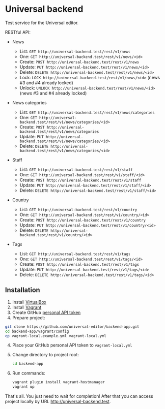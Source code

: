 # Universal backend

Test service for the Universal editor.

RESTful API:

* News
    * List: `GET http://universal-backend.test/rest/v1/news`
    * One: `GET http://universal-backend.test/rest/v1/news/<id>`
    * Create: `POST http://universal-backend.test/rest/v1/news`
    * Update: `PUT http://universal-backend.test/rest/v1/news/<id>`
    * Delete: `DELETE http://universal-backend.test/rest/v1/news/<id>`
    * Lock: `LOCK http://universal-backend.test/rest/v1/news/<id>` (news #3 and #4 already locked)
    * Unlock: `UNLOCK http://universal-backend.test/rest/v1/news/<id>` (news #3 and #4 already locked)

* News categories
    * List: `GET http://universal-backend.test/rest/v1/news/categories`
    * One: `GET http://universal-backend.test/rest/v1/news/categories/<id>`
    * Create: `POST http://universal-backend.test/rest/v1/news/categories`
    * Update: `PUT http://universal-backend.test/rest/v1/news/categories/<id>`
    * Delete: `DELETE http://universal-backend.test/rest/v1/news/categories/<id>`
    
* Staff
    * List: `GET http://universal-backend.test/rest/v1/staff`
    * One: `GET http://universal-backend.test/rest/v1/staff/<id>`
    * Create: `POST http://universal-backend.test/rest/v1/staff`
    * Update: `PUT http://universal-backend.test/rest/v1/staff/<id>`
    * Delete: `DELETE http://universal-backend.test/rest/v1/staff/<id>`
    
* Country
    * List: `GET http://universal-backend.test/rest/v1/country`
    * One: `GET http://universal-backend.test/rest/v1/country/<id>`
    * Create: `POST http://universal-backend.test/rest/v1/country`
    * Update: `PUT http://universal-backend.test/rest/v1/country/<id>`
    * Delete: `DELETE http://universal-backend.test/rest/v1/country/<id>`
    
* Tags
    * List: `GET http://universal-backend.test/rest/v1/tags`
    * One: `GET http://universal-backend.test/rest/v1/tags/<id>`
    * Create: `POST http://universal-backend.test/rest/v1/tags`
    * Update: `PUT http://universal-backend.test/rest/v1/tags/<id>`
    * Delete: `DELETE http://universal-backend.test/rest/v1/tags/<id>`

## Installation

1. Install [VirtualBox](https://www.virtualbox.org/wiki/Downloads)
2. Install [Vagrant](https://www.vagrantup.com/downloads.html)
3. Create GitHub [personal API token](https://github.com/blog/1509-personal-api-tokens)
3. Prepare project:
   
```bash
git clone https://github.com/universal-editor/backend-app.git
cd backend-app/vagrant/config
cp vagrant-local.example.yml vagrant-local.yml
```
   
4. Place your GitHub personal API token to `vagrant-local.yml`
5. Change directory to project root:

   ```bash
   cd backend-app
   ```

5. Run commands:

   ```bash
   vagrant plugin install vagrant-hostmanager
   vagrant up
   ```
   
That's all. You just need to wait for completion! After that you can access project locally 
by URL http://universal-backend.test.

